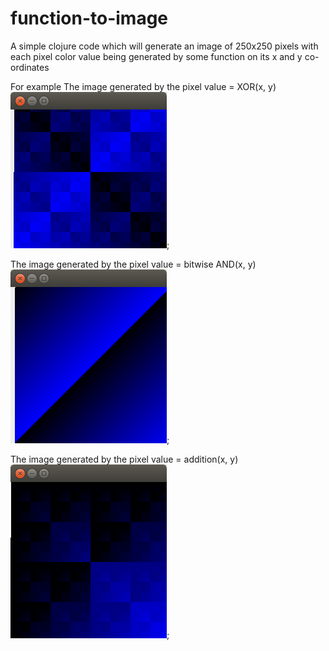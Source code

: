 # function-to-image
A simple clojure code which will generate an image of 250x250 pixels with 
each pixel color value being generated by some function on its x and y co-ordinates 

For example 
The image generated by the pixel value = XOR(x, y)
![alt tag](./image1.png);

The image generated by the pixel value = bitwise AND(x, y)
![alt tag](./image2.png);

The image generated by the pixel value = addition(x, y)
![alt tag](./image3.png);
